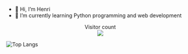 - 👋 Hi, I’m Henri
- 🌱 I’m currently learning Python programming and web development


<!---
henriits/henriits is a ✨ special ✨ repository because its `README.md` (this file) appears on your GitHub profile.
You can click the Preview link to take a look at your changes.
--->


<p align="center"> 
  Visitor count<br>
  <img src="https://profile-counter.glitch.me/henriits/count.svg" />
</p>
 

   ![Top Langs](https://github-readme-stats.vercel.app/api/top-langs/?username=henriits&hide=kvlang&theme=tokyonight)



